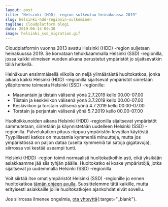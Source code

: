 ```yaml
---
layout: post
title: "Helsinki (HDD) -region sulkeutuu heinäkuussa 2019"
slug: helsinki-hdd-regionin-sulkeminen
tagline: Cloudplatform blogi
date: 2019-06-14 09:30
image: helsinki_ssd_migration.gif
---
```


Cloudplatformin vuonna 2013 avattu Helsinki (HDD) -region suljetaan heinäkuussa 2019. Se korvataan tehokkaammalla Helsinki (SSD) -regionilla, jossa kaikki viimeisen vuoden aikana perustetut ympäristöt jo sijaitsevatkin tällä hetkellä.

Heinäkuun ensimmäisellä viikolla on neljä ylimääräistä huoltokatkoa, jonka aikana kaikki Helsinki (HDD) -regionilla sijaitsevat ympäristöt siirretään ylläpitomme toimesta Helsinki (SSD) -regionille:

- Maanantain ja tiistain välisenä yönä 2.7.2019 kello 00.00-07.00
- Tiistain ja keskiviikon välisenä yönä 3.7.2019 kello 00.00-07.00
- Keskiviikon ja torstain välisenä yönä 4.7.2019 kello 00.00-07.00
- Torstain ja perjantain välisenä yönä 5.7.2019 kello 00.00-07.00

Huoltoikkunoiden aikana Helsinki (HDD) -regionilla sijaitsevat ympäristöt sammutetaan, siirretään ja käynnistetään uudelleen Helsinki (SSD) -regionilla. Palvelukatkon pituus riippuu ympäristön levytilan käytöstä. Tyypillisesti katkos on muutamia kymmeniä minuutteja, mutta jos ympäristössä on paljon dataa (useita kymmeniä tai satoja gigatavuja), siirrossa voi kestää useampi tunti.

Helsinki (HDD) -region toimii normaalisti huoltokatkoihin asti, eikä yksikään asiakkaamme jää siis tyhjän päälle. Huoltokatko ei koske ympäristöjä, jotka sijaitsevat jo uudemmalla Helsinki (SSD) -regionilla. 

Voit siirtää itse omat ympäristöt Helsinki (SSD) -regionille jo ennen huoltokatkoa [tämän ohjeen avulla](/helsinki-ssd-migraatio/). Suosittelemme tätä kaikille, mutta erityisesti asiakkaille joille huoltokatkojen ajankohdat eivät sovellu.

Jos siirrossa ilmenee ongelmia, [ota yhteyttä](https://support.cloudplatform.fi/fi/new-ticket){:target="_blank"}.
